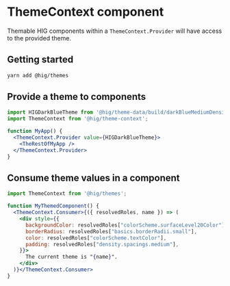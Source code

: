 # ThemeContext component

Themable HIG components within a `ThemeContext.Provider` will have access to the provided theme.

## Getting started

```bash
yarn add @hig/themes
```

## Provide a theme to components
```jsx
import HIGDarkBlueTheme from '@hig/theme-data/build/darkBlueMediumDensity/theme.json';
import ThemeContext from '@hig/theme-context';

function MyApp() {
  <ThemeContext.Provider value={HIGDarkBlueTheme}>
    <TheRestOfMyApp />
  </ThemeContext.Provider>
}
```

## Consume theme values in a component
```jsx
import ThemeContext from '@hig/themes';

function MyThemedComponent() {
  <ThemeContext.Consumer>{({ resolvedRoles, name }) => (
    <div style={{
      backgroundColor: resolvedRoles["colorScheme.surfaceLevel20Color"],
      borderRadius: resolvedRoles["basics.borderRadii.small"],
      color: resolvedRoles["colorScheme.textColor"],
      padding: resolvedRoles["density.spacings.medium"],
    }}>
      The current theme is "{name}".
    </div>
  )}</ThemeContext.Consumer>
}
```
